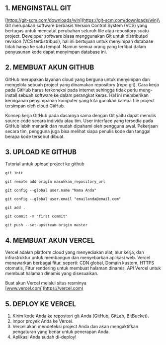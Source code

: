 ## 1. MENGINSTALL GIT
[https://git-scm.com/downloads/win](https://git-scm.com/downloads/win)\
Git merupakan software berbasis Version Control System (VCS) yang bertugas untuk mencatat perubahan seluruh file atau repository suatu project. Developer software biasa menggunakan Git untuk distributed revision (VCS terdistribusi), hal ini bertujuan untuk menyimpan database tidak hanya ke satu tempat. Namun semua orang yang terlibat dalam penyusunan kode dapat menyimpan database ini.
## 2. MEMBUAT AKUN GITHUB
GitHub merupakan layanan cloud yang berguna untuk menyimpan dan mengelola sebuah project yang dinamakan repository (repo git). Cara kerja pada GitHub harus terkoneksi pada internet sehingga tidak perlu meng-install sebuah software ke dalam perangkat keras. Hal ini memberikan keringanan penyimpanan komputer yang kita gunakan karena file project tersimpan oleh cloud GitHub.

Konsep kerja GitHub pada dasarnya sama dengan Git yaitu dapat menulis source code secara individu atau tim. User interface yang tersedia pada GitHub lebih menarik dan mudah dipahami oleh pengguna awal. Pekerjaan secara tim, pengguna juga bisa melihat siapa penulis kode dan tanggal berapa kode tersebut dibuat.
## 3. UPLOAD KE GITHUB
Tutorial untuk upload project ke github
```
git init
```
```
git remote add origin masukkan_repository_url
```
```
git config --global user.name "Nama Anda"
```
```
git config --global user.email "emailanda@email.com"
```
```
git add .
```
```
git commit -m "first commit"
```
```
git push --set-upstream origin master
```

## 4. MEMBUAT AKUN VERCEL
Vercel adalah platform cloud yang menyediakan alat, alur kerja, dan infrastruktur untuk membangun dan menyebarkan aplikasi web. Vercel menawarkan berbagai fitur, seperti: CDN global, Domain kustom, HTTPS otomatis, Fitur rendering untuk membuat halaman dinamis, API Vercel untuk membuat halaman dinamis yang disesuaikan.

Buat akun Vercel melalui situs resminya\
[www.vercel.com](https://vercel.com)

## 5. DEPLOY KE VERCEL
1. Kirim kode Anda ke repositori git Anda (GitHub, GitLab, BitBucket).
2. Impor proyek Anda ke Vercel.
3. Vercel akan mendeteksi project Anda dan akan mengaktifkan pengaturan yang benar untuk penerapan Anda.
4. Aplikasi Anda sudah di-deploy! 
